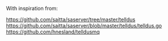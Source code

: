With inspiration from:

https://github.com/saitta/saserver/tree/master/telldus
https://github.com/saitta/saserver/blob/master/telldus/telldus.go
https://github.com/hnesland/telldusmq
